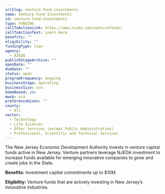 ```yaml
---
urlSlug: venture-fund-investments
name: Venture Fund Investments
id: venture-fund-investments
type: FUNDING
callToActionLink: https://www.njeda.com/venturefunds/
callToActionText: Learn more
benefits: ""
eligibility: ""
fundingType: loan
agency:
  - NJEDA
publishStageArchive: ""
openDate: ""
dueDate: ""
status: open
programFrequency: ongoing
businessStage: operating
businessSize: n/a
homeBased: yes
mwvb: n/a
preferenceGiven: ""
county:
  - All
sector:
  - Technology
  - Life Sciences
  - Other Services (except Public Administration)
  - Professional, Scientific and Technical Services
---
```


The New Jersey Economic Development Authority invests in venture capital funds active in New Jersey. Venture partners leverage NJEDA investment to increase funds available for emerging innovative companies to grow and create jobs in the State.

**Benefits:** Investment capital commitments up to $10M.

**Eligibility:** Venture funds that are actively investing in New Jersey’s innovative industries.
